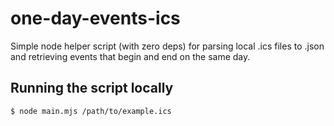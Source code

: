 # one-day-events-ics

Simple node helper script (with zero deps) for parsing local .ics files to .json and retrieving events that begin and end on the same day.

## Running the script locally

```bash
$ node main.mjs /path/to/example.ics
```
